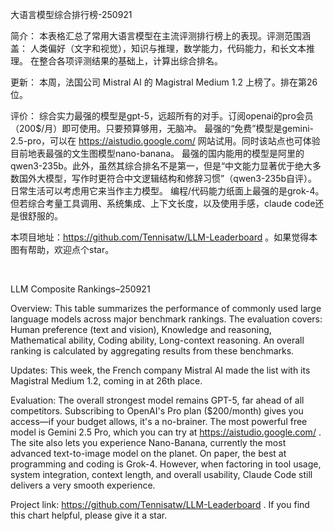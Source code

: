 大语言模型综合排行榜-250921

简介：
本表格汇总了常用大语言模型在主流评测排行榜上的表现。评测范围涵盖：
人类偏好（文字和视觉），知识与推理，数学能力，代码能力，和长文本推理。
在整合各项评测结果的基础上，计算出综合排名。

更新：
本周，法国公司 Mistral AI 的 Magistral Medium 1.2 上榜了。排在第26位。

评价：
综合实力最强的模型是gpt-5，远超所有的对手。订阅openai的pro会员（200$/月）即可使用。只要预算够用，无脑冲。
最强的“免费”模型是gemini-2.5-pro，可以在 https://aistudio.google.com/ 网站试用。同时该站点也可体验目前地表最强的文生图模型nano-banana。
最强的国内能用的模型是阿里的qwen3-235b。此外，虽然其综合排名不是第一，但是“中文能力显著优于绝大多数国外大模型，写作时更符合中文逻辑结构和修辞习惯”（qwen3-235b自评）。日常生活可以考虑用它来当作主力模型。
编程/代码能力纸面上最强的是grok-4。但若综合考量工具调用、系统集成、上下文长度，以及使用手感，claude code还是很舒服的。

本项目地址：https://github.com/Tennisatw/LLM-Leaderboard 。如果觉得本图有帮助，欢迎点个star。

<br>

LLM Composite Rankings–250921

Overview:
This table summarizes the performance of commonly used large language models across major benchmark rankings. The evaluation covers: Human preference (text and vision), Knowledge and reasoning, Mathematical ability, Coding ability, Long-context reasoning.
An overall ranking is calculated by aggregating results from these benchmarks.

Updates:
This week, the French company Mistral AI made the list with its Magistral Medium 1.2, coming in at 26th place.

Evaluation:
The overall strongest model remains GPT-5, far ahead of all competitors. Subscribing to OpenAI's Pro plan ($200/month) gives you access—if your budget allows, it's a no-brainer.
The most powerful free model is Gemini 2.5 Pro, which you can try at https://aistudio.google.com/
. The site also lets you experience Nano-Banana, currently the most advanced text-to-image model on the planet.
On paper, the best at programming and coding is Grok-4. However, when factoring in tool usage, system integration, context length, and overall usability, Claude Code still delivers a very smooth experience.

Project link: https://github.com/Tennisatw/LLM-Leaderboard . If you find this chart helpful, please give it a star.
